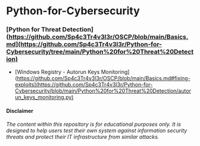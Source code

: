 # Python-for-Cybersecurity

### [Python for Threat Detection](https://github.com/Sp4c3Tr4v3l3r/OSCP/blob/main/Basics.md](https://github.com/Sp4c3Tr4v3l3r/Python-for-Cybersecurity/tree/main/Python%20for%20Threat%20Detection)

- [Windows Registry - Autorun Keys Monitoring](https://github.com/Sp4c3Tr4v3l3r/OSCP/blob/main/Basics.md#fixing-exploits](https://github.com/Sp4c3Tr4v3l3r/Python-for-Cybersecurity/blob/main/Python%20for%20Threat%20Detection/autorun_keys_monitoring.py)

#### Disclaimer
*The content within this repository is for educational purposes only. It is designed to help users test their own system against information security threats and protect their IT infrastructure from similar attacks.*
